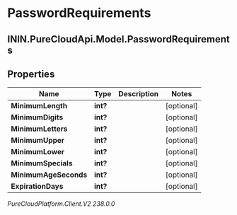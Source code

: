 # PasswordRequirements

## ININ.PureCloudApi.Model.PasswordRequirements

## Properties

|Name | Type | Description | Notes|
|------------ | ------------- | ------------- | -------------|
| **MinimumLength** | **int?** |  | [optional] |
| **MinimumDigits** | **int?** |  | [optional] |
| **MinimumLetters** | **int?** |  | [optional] |
| **MinimumUpper** | **int?** |  | [optional] |
| **MinimumLower** | **int?** |  | [optional] |
| **MinimumSpecials** | **int?** |  | [optional] |
| **MinimumAgeSeconds** | **int?** |  | [optional] |
| **ExpirationDays** | **int?** |  | [optional] |



_PureCloudPlatform.Client.V2 238.0.0_
